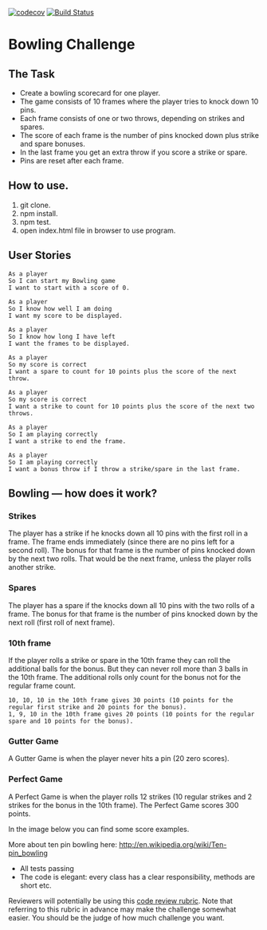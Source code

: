 [![codecov](https://codecov.io/gh/NathanHynes/bowling-challenge/branch/master/graph/badge.svg)](https://codecov.io/gh/NathanHynes/bowling-challenge)
[![Build Status](https://travis-ci.org/NathanHynes/bowling-challenge.svg?branch=master)](https://travis-ci.org/NathanHynes/bowling-challenge)

Bowling Challenge
=================

## The Task
* Create a bowling scorecard for one player.
* The game consists of 10 frames where the player tries to knock down 10 pins.
* Each frame consists of one or two throws, depending on strikes and spares.
* The score of each frame is the number of pins knocked down plus strike and spare bonuses.
* In the last frame you get an extra throw if you score a strike or spare.
* Pins are reset after each frame.

## How to use.
1. git clone.
2. npm install.
3. npm test.
4. open index.html file in browser to use program.

## User Stories 

```
As a player
So I can start my Bowling game
I want to start with a score of 0.

As a player
So I know how well I am doing
I want my score to be displayed.

As a player
So I know how long I have left
I want the frames to be displayed.

As a player
So my score is correct
I want a spare to count for 10 points plus the score of the next throw.

As a player
So my score is correct
I want a strike to count for 10 points plus the score of the next two throws.

As a player
So I am playing correctly
I want a strike to end the frame.

As a player
So I am playing correctly
I want a bonus throw if I throw a strike/spare in the last frame.
```

## Bowling — how does it work?

### Strikes

The player has a strike if he knocks down all 10 pins with the first roll in a frame. The frame ends immediately (since there are no pins left for a second roll). The bonus for that frame is the number of pins knocked down by the next two rolls. That would be the next frame, unless the player rolls another strike.

### Spares

The player has a spare if the knocks down all 10 pins with the two rolls of a frame. The bonus for that frame is the number of pins knocked down by the next roll (first roll of next frame).

### 10th frame

If the player rolls a strike or spare in the 10th frame they can roll the additional balls for the bonus. But they can never roll more than 3 balls in the 10th frame. The additional rolls only count for the bonus not for the regular frame count.

    10, 10, 10 in the 10th frame gives 30 points (10 points for the regular first strike and 20 points for the bonus).
    1, 9, 10 in the 10th frame gives 20 points (10 points for the regular spare and 10 points for the bonus).

### Gutter Game

A Gutter Game is when the player never hits a pin (20 zero scores).

### Perfect Game

A Perfect Game is when the player rolls 12 strikes (10 regular strikes and 2 strikes for the bonus in the 10th frame). The Perfect Game scores 300 points.

In the image below you can find some score examples.

More about ten pin bowling here: http://en.wikipedia.org/wiki/Ten-pin_bowling



* All tests passing
* The code is elegant: every class has a clear responsibility, methods are short etc.

Reviewers will potentially be using this [code review rubric](docs/review.md).  Note that referring to this rubric in advance may make the challenge somewhat easier.  You should be the judge of how much challenge you want.
